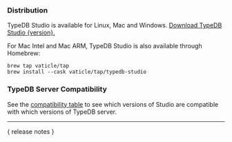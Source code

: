 ### Distribution

TypeDB Studio is available for Linux, Mac and Windows. [Download TypeDB Studio {version}.](https://cloudsmith.io/~typedb/repos/public-release/packages/?q=name:^typedb-studio+version:{version})

For Mac Intel and Mac ARM, TypeDB Studio is also available through Homebrew:

```
brew tap vaticle/tap
brew install --cask vaticle/tap/typedb-studio
```

### TypeDB Server Compatibility

See the [compatibility table](https://typedb.com/docs/typedb/connecting/studio#_version_compatibility) to see
which versions of Studio are compatible with which versions of TypeDB server.

---

{ release notes }

